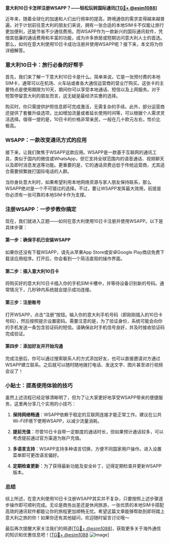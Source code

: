**意大利10日卡怎样注册WSAPP？——轻松玩转国际通讯[[TG💪+ @esim1088](https://t.me/s/esim1088)]**

近年来，随着全球化的加速和人们出行频率的提高，跨境通信的需求变得越来越普遍。对于计划前往意大利的朋友们来说，拥有一张合适的本地SIM卡不仅能让旅行更加便利，还能节省不少通信费用。而WSAPP作为一款新兴的国际通讯软件，凭借其低廉的通话费用和丰富的功能，成为许多旅居或短期访问意大利人士的首选。那么，如何在意大利使用10日卡成功注册并使用WSAPP呢？接下来，本文将为你详细解答。

### 意大利10日卡：旅行必备的好帮手

首先，我们来了解一下意大利10日卡是什么。简单来说，它是一张预付费的本地SIM卡，通常可以在机场、火车站或者各大通信运营商的营业厅购买。这张卡的主要特点是使用期限为10天，期间你可以享受本地通话、短信以及上网服务。对于短暂停留意大利的朋友而言，这无疑是最经济实惠的选择。

购买时，你只需提供护照信息即可完成激活，无需复杂的手续。此外，部分运营商还提供了套餐升级选项，比如增加流量或者延长使用时间等，可以根据个人需求灵活选择。值得一提的是，10日卡的价格非常亲民，一般在几十欧元左右，性价比极高。

### WSAPP：一款改变通讯方式的应用

接下来，让我们聚焦于WSAPP这款应用。WSAPP是一款基于互联网的通讯工具，类似于国内的微信或WhatsApp，但它支持全球范围内的语音通话、视频聊天以及即时消息发送等功能。更重要的是，它的通话资费远低于传统运营商，尤其适合需要频繁拨打国际电话的人群。

当你身处意大利时，如果希望利用本地网络资源与家人朋友保持联系，那么WSAPP绝对是一个不可错过的选择。不过，要让WSAPP发挥最大效用，前提是你必须有一张可靠的本地SIM卡作为支撑。

### 注册WSAPP：一步步教你搞定

现在，我们就进入正题——如何在意大利使用10日卡注册并使用WSAPP。以下是具体步骤：

#### 第一步：确保手机已安装WSAPP
如果你还没有下载WSAPP，请先从苹果App Store或安卓Google Play商店免费下载该应用程序。打开后，你会看到一个简洁直观的操作界面。

#### 第二步：插入意大利10日卡
将购买好的意大利10日卡插入你的手机SIM卡槽中，并等待设备识别新的号码。通常情况下，几秒钟内系统就会提示成功连接。

#### 第三步：注册账号
打开WSAPP，点击“注册”按钮。输入你的意大利手机号码（即刚刚插入的10日卡号码），然后按照提示设置密码。需要注意的是，为了验证身份，系统可能会向你的手机发送一条包含验证码的短信。请确保此时手机信号良好，并及时接收验证码完成验证。

#### 第四步：添加好友并开始沟通
完成注册后，你可以通过搜索联系人的方式添加好友，也可以直接邀请对方通过WSAPP建立联系。之后就可以随时随地拨打电话、发送文字、图片甚至进行视频会议了！

### 小贴士：提高使用体验的技巧

虽然上述流程已经足够清晰明了，但为了让大家更好地享受WSAPP带来的便捷服务，这里再分享几个实用的小技巧：

1. **保持网络畅通**：WSAPP依赖于稳定的互联网连接才能正常工作。建议在公共Wi-Fi环境下使用WSAPP，以减少流量消耗。
   
2. **提前充值**：尽管10日卡自带一定额度的通话时长，但如果预计通话较多，可以考虑提前通过官方渠道为账户充值。

3. **多语言支持**：WSAPP支持多种语言切换，方便不同国家用户操作。进入设置菜单即可更改语言偏好。

4. **定期检查更新**：为了获得最新功能及安全补丁，记得定期检查并更新WSAPP版本。

### 总结

综上所述，在意大利使用10日卡注册WSAPP其实并不复杂，只要按照上述步骤逐步操作即可顺利完成。无论是商务出差还是休闲旅游，一张优质的本地SIM卡搭配高效的通讯软件都能让你的旅程更加顺畅无忧。希望这篇文章能够帮助到即将踏上意大利之旅的你！如果你还有其他疑问，欢迎随时留言讨论哦～

最后再次提醒大家关注我们的频道[[TG💪+ @esim1088](https://t.me/s/esim1088)]，获取更多关于海外通信的知识和优惠信息吧！[[TG💪+ @esim1088](https://t.me/s/esim1088) ![Image](https://i.postimg.cc/4NQfJmqS/Snipaste-2025-05-13-00-14-12.png)]